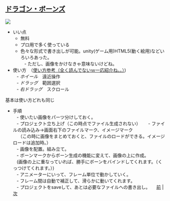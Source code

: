 ## [ドラゴン・ボーンズ](http://dragonbones.com/en/index.html)

![](https://raw.githubusercontent.com/175B005/weekreport3/master/dorgon.png)

- いい点  
    - 無料  
    - プロ用で多く使っている  
    - 色々な形式で書き出しが可能。unity(ゲーム用)HTML5(動く絵用)などいろいろあった。  
    - ただし、画像をかけなきゃ意味ないけどね。
- 使い方　（[使い方参考（全く読んでないｗ一応紹介ね。。）](http://dragonbones.effecthub.com/DBGettingStarted_V2.0_ja.html))  
    - *ホイール*　遠近操作  
    - *ドラッグ*　範囲選択  
    - *右ドラッグ*　スクロール
    
基本は使い方どれも同じ  
- 手順  
     - 使いたい画像をパーツ分けしておく。  
     - プロジェクト立ち上げ（この時点でファイル生成されない）  
     - ファイルの読み込み→画面右下のファイルマーク、イメージマーク  
     （この時に画像をまとめておくと、ファイルのロードができる。イメージロードは追加時。）  
     - 画像を配置。組み立て。  
     - ボーンマークからボーン生成の機能に変えて、画像の上に作成。  
     (画像の上に重なっていれば、勝手にボーンをバインドしてくれます。（くっつけてくれます。）)  
     - アニメーターにいって、フレーム単位で動かしていく。  
     - フレーム間は自動で補正して、滑らかに動いてくれます。  
     - プロジェクトをsaveして、あとは必要なファイルへの書き出し。
    
[前](https://github.com/175B005/weekreport2) | [次](https://github.com/175B005/weekreport4)
